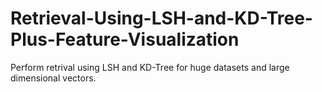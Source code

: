 # Retrieval-Using-LSH-and-KD-Tree-Plus-Feature-Visualization
Perform retrival using LSH and KD-Tree for huge datasets and large dimensional vectors.
